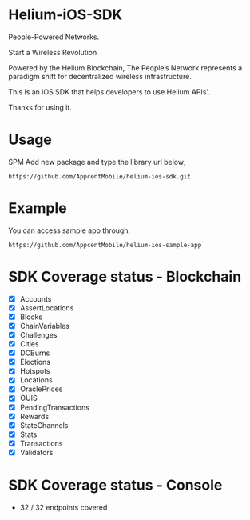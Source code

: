 # Helium-iOS-SDK
People-Powered Networks.

Start a Wireless Revolution

Powered by the Helium Blockchain, The People’s Network represents a paradigm shift for decentralized wireless infrastructure.

This is an iOS SDK that helps developers to use Helium APIs'.

Thanks for using it.

# Usage
SPM
Add new package and type the library url below;

```
https://github.com/AppcentMobile/helium-ios-sdk.git
```

# Example
You can access sample app through;
    
```
https://github.com/AppcentMobile/helium-ios-sample-app
```

# SDK Coverage status - Blockchain
- [x] Accounts
- [x] AssertLocations
- [x] Blocks
- [x] ChainVariables
- [x] Challenges
- [x] Cities
- [x] DCBurns
- [x] Elections
- [x] Hotspots
- [x] Locations
- [x] OraclePrices
- [x] OUIS
- [x] PendingTransactions
- [x] Rewards
- [x] StateChannels
- [x] Stats
- [x] Transactions
- [x] Validators

# SDK Coverage status - Console
-  32 / 32 endpoints covered

